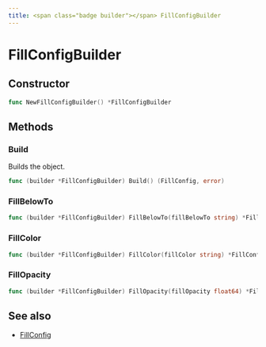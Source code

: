 ```yaml
---
title: <span class="badge builder"></span> FillConfigBuilder
---
```

# <span class="badge builder"></span> FillConfigBuilder

## Constructor

```go
func NewFillConfigBuilder() *FillConfigBuilder
```
## Methods

### <span class="badge object-method"></span> Build

Builds the object.

```go
func (builder *FillConfigBuilder) Build() (FillConfig, error)
```

### <span class="badge object-method"></span> FillBelowTo

```go
func (builder *FillConfigBuilder) FillBelowTo(fillBelowTo string) *FillConfigBuilder
```

### <span class="badge object-method"></span> FillColor

```go
func (builder *FillConfigBuilder) FillColor(fillColor string) *FillConfigBuilder
```

### <span class="badge object-method"></span> FillOpacity

```go
func (builder *FillConfigBuilder) FillOpacity(fillOpacity float64) *FillConfigBuilder
```

## See also

 * <span class="badge object-type-struct"></span> [FillConfig](./object-FillConfig.md)
